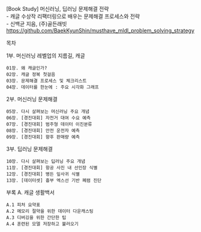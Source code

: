 [Book Study] 머신러닝, 딥러닝 문제해결 전략   
    - 캐글 수상작 리팩터링으로 배우는 문제해결 프로세스와 전략  
    - 신백균 지음, (주)골든래빗   
    https://github.com/BaekKyunShin/musthave_mldl_problem_solving_strategy   


목차  

1부. 머신러닝 레벨업의 지름길, 캐글          
    
    01장. 왜 캐글인가?  
    02장. 캐글 정복 첫걸음  
    03장. 문제해결 프로세스 및 체크리스트  
    04장. 데이터를 한눈에 : 주요 시각화 그래프   
    
2부. 머신러닝 문제해결  
        
    05장. 다시 살펴보는 머신러닝 주요 개념  
    06장. [경진대회] 자전거 대여 수요 예측  
    07장. [경진대회] 범주형 데이터 이진분류      
    08장. [경진대회] 안전 운전자 예측      
    09장. [경진대회] 향후 판매량 예측  
    
3부. 딥러닝 문제해결  
            
    10장. 다시 살펴보는 딥러닝 주요 개념 
    11장. [경진대회] 항공 사진 내 선인장 식별          
    12장. [경진대회] 병든 잎사귀 식별           
    13장. [데이터셋] 흉부 엑스선 기반 폐렴 진단  
        

부록 A. 캐글 생활백서  
    
    A.1 피처 요약표  
    A.2 메모리 절약을 위한 데이터 다운캐스팅  
    A.3 디버깅을 위한 간단한 팁  
    A.4 훈련된 모델 저장하고 불러오기  
